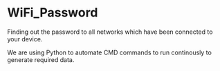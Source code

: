 # WiFi_Password
Finding out the password to all networks which have been connected to your device.

We are using Python to automate CMD commands to run continously to generate required data.
